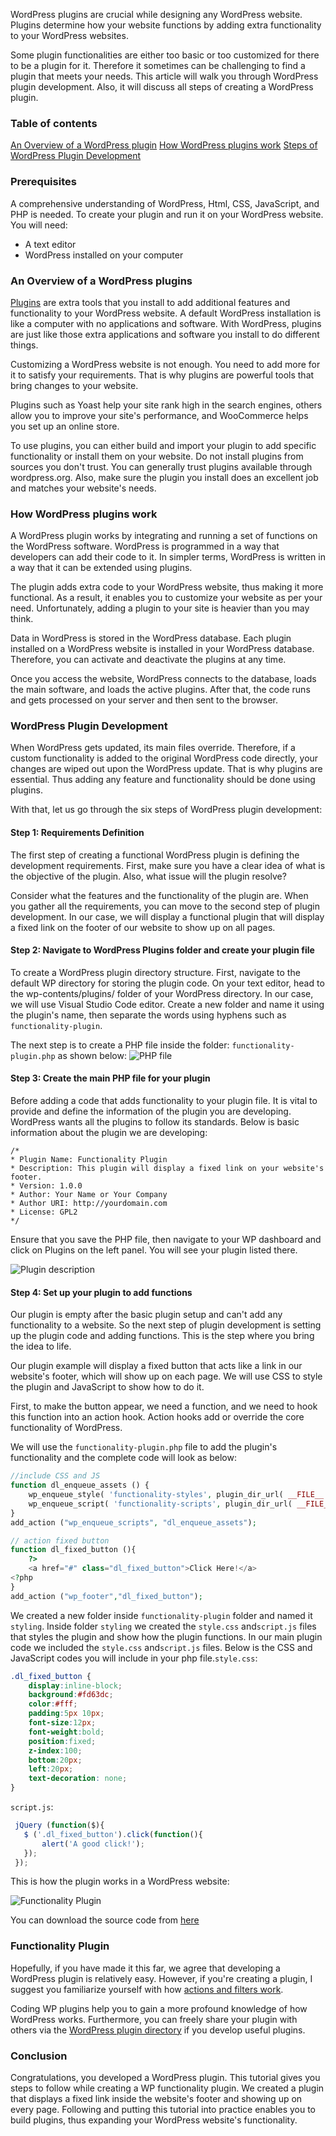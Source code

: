 WordPress plugins are crucial while designing any WordPress website. Plugins determine how your website functions by adding extra functionality to your WordPress websites.

Some plugin functionalities are either too basic or too customized for there to be a plugin for it. Therefore it sometimes can be challenging to find a plugin that meets your needs. This article will walk you through WordPress plugin development. Also, it will discuss all steps of creating a WordPress plugin. 
### Table of contents
[An Overview of a WordPress plugin](#an-overview-of-a-wordpress-plugin)
[How WordPress plugins work](#how-wordpress-plugins-work)
[Steps of WordPress Plugin Development](#steps-of-wordpress-plugin-development)

### Prerequisites
A comprehensive understanding of WordPress, Html, CSS, JavaScript, and PHP is needed. To create your plugin and run it on your WordPress website. You will need:
- A text editor
- WordPress installed on your computer

### An Overview of a WordPress plugins
[Plugins](https://www.wpbeginner.com/glossary/plugin/) are extra tools that you install to add additional features and functionality to your WordPress website. A default WordPress installation is like a computer with no applications and software. With WordPress, plugins are just like those extra applications and software you install to do different things.

Customizing a WordPress website is not enough. You need to add more for it to satisfy your requirements. That is why plugins are powerful tools that bring changes to your website.

Plugins such as Yoast help your site rank high in the search engines, others allow you to improve your site's performance, and WooCommerce helps you set up an online store.

To use plugins, you can either build and import your plugin to add specific functionality or install them on your website. Do not install plugins from sources you don't trust. You can generally trust plugins available through wordpress.org. Also, make sure the plugin you install does an excellent job and matches your website's needs.

### How WordPress plugins work
A WordPress plugin works by integrating and running a set of functions on the WordPress software. WordPress is programmed in a way that developers can add their code to it. In simpler terms, WordPress is written in a way that it can be extended using plugins.

The plugin adds extra code to your WordPress website, thus making it more functional. As a result, it enables you to customize your website as per your need. Unfortunately, adding a plugin to your site is heavier than you may think.

Data in WordPress is stored in the WordPress database. Each plugin installed on a WordPress website is installed in your WordPress database. Therefore, you can activate and deactivate the plugins at any time.

Once you access the website, WordPress connects to the database, loads the main software, and loads the active plugins. After that, the code runs and gets processed on your server and then sent to the browser.

### WordPress Plugin Development
When WordPress gets updated, its main files override. Therefore, if a custom functionality is added to the original WordPress code directly, your changes are wiped out upon the WordPress update. That is why plugins are essential. Thus adding any feature and functionality should be done using plugins.

With that, let us go through the six steps of WordPress plugin development:

#### Step 1: Requirements Definition
The first step of creating a functional WordPress plugin is defining the development requirements. First, make sure you have a clear idea of what is the objective of the plugin. Also, what issue will the plugin resolve?

Consider what the features and the functionality of the plugin are. When you gather all the requirements, you can move to the second step of plugin development. In our case, we will display a functional plugin that will display a fixed link on the footer of our website to show up on all pages.

#### Step 2: Navigate to WordPress Plugins folder and create your plugin file
To create a WordPress plugin directory structure. First, navigate to the default WP directory for storing the plugin code. On your text editor, head to the wp-contents/plugins/ folder of your WordPress directory. In our case, we will use Visual Studio Code editor. Create a new folder and name it using the plugin's name, then separate the words using hyphens such as `functionality-plugin`.

The next step is to create a PHP file inside the folder: `functionality-plugin.php` as shown below:
![PHP file](/engineering-education/how-to-create-a-functionality-plugin/php-file.jpg)

#### Step 3: Create the main PHP file for your plugin
Before adding a code that adds functionality to your plugin file. It is vital to provide and define the information of the plugin you are developing. WordPress wants all the plugins to follow its standards. Below is basic information about the plugin we are developing: 

```
/*
* Plugin Name: Functionality Plugin
* Description: This plugin will display a fixed link on your website's footer.
* Version: 1.0.0
* Author: Your Name or Your Company
* Author URI: http://yourdomain.com
* License: GPL2
*/
```

Ensure that you save the PHP file, then navigate to your WP dashboard and click on Plugins on the left panel. You will see your plugin listed there.

![Plugin description](/engineering-education/how-to-create-a-functionality-plugin/plugin-desc.jpg)

#### Step 4: Set up your plugin to add functions
Our plugin is empty after the basic plugin setup and can't add any functionality to a website. So the next step of plugin development is setting up the plugin code and adding functions. This is the step where you bring the idea to life.

Our plugin example will display a fixed button that acts like a link in our website's footer, which will show up on each page. We will use CSS to style the plugin and JavaScript to show how to do it.

First, to make the button appear, we need a function, and we need to hook this function into an action hook. Action hooks add or override the core functionality of WordPress.

We will use the `functionality-plugin.php` file to add the plugin's functionality and the complete code will look as below:

```php
//include CSS and JS
function dl_enqueue_assets () {
	wp_enqueue_style( 'functionality-styles', plugin_dir_url( __FILE__ ) . 'styling/style.css' );
    wp_enqueue_script( 'functionality-scripts', plugin_dir_url( __FILE__ ) . 'styling/script.js', array('jquery') );
}
add_action ("wp_enqueue_scripts", "dl_enqueue_assets");

// action fixed button
function dl_fixed_button (){
    ?>
    <a href="#" class="dl_fixed_button">Click Here!</a>
<?php
}
add_action ("wp_footer","dl_fixed_button");
```
We created a new folder inside `functionality-plugin` folder and named it `styling`. Inside folder `styling` we created the `style.css` and`script.js` files that styles the plugin and show how the plugin functions. In our main plugin code we included the `style.css` and`script.js` files. Below is the CSS and JavaScript codes you will include in your php file.`style.css`:

```css
.dl_fixed_button {
	display:inline-block;
	background:#fd63dc;
	color:#fff;
	padding:5px 10px;
	font-size:12px;
	font-weight:bold;
	position:fixed;
	z-index:100;
	bottom:20px;
	left:20px;
	text-decoration: none;
}
```
`script.js`:

```JavaScript
 jQuery (function($){
   $ ('.dl_fixed_button').click(function(){
       alert('A good click!');
   });
 });
```

This is how the plugin works in a WordPress website:

![Functionality Plugin](/engineering-education/how-to-create-a-functionality-plugin/plugin.gif)

You can download the source code from [here](https://github.com/essy258/how-to-create-a-wordpress-plugin/)

### Functionality Plugin
Hopefully, if you have made it this far, we agree that developing a WordPress plugin is relatively easy. However, if you're creating a plugin, I suggest you familiarize yourself with how [actions and filters work](https://docs.presscustomizr.com/article/26-wordpress-actions-filters-and-hooks-a-guide-for-non-developers).

Coding WP plugins help you to gain a more profound knowledge of how WordPress works. Furthermore, you can freely share your plugin with others via the [WordPress plugin directory](https://wordpress.org/plugins/) if you develop useful plugins.

### Conclusion
Congratulations, you developed a WordPress plugin. This tutorial gives you steps to follow while creating a WP functionality plugin. We created a plugin that displays a fixed link inside the website's footer and showing up on every page. Following and putting this tutorial into practice enables you to build plugins, thus expanding your WordPress website's functionality.